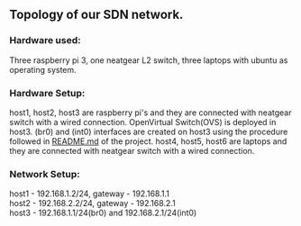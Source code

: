 ## Topology of our SDN network.

### Hardware used:
Three raspberry pi 3, one neatgear L2 switch, three laptops with ubuntu as operating system. 

### Hardware Setup:
host1, host2, host3 are raspberry pi's and they are connected with neatgear switch with a wired connection. OpenVirtual 
Switch(OVS) is deployed in host3. (br0) and (int0) interfaces are created on host3 using the procedure followed in [README.md](https://github.com/shreyakupadhyay/SDN-Project)
of the project. host4, host5, host6 are laptops and they are connected with neatgear switch with a wired connection.


### Network Setup:
host1 - 192.168.1.2/24, gateway - 192.168.1.1 <br />
host2 - 192.168.2.2/24, gateway - 192.168.2.1 <br />
host3 - 192.168.1.1/24(br0) and 192.168.2.1/24(int0)
